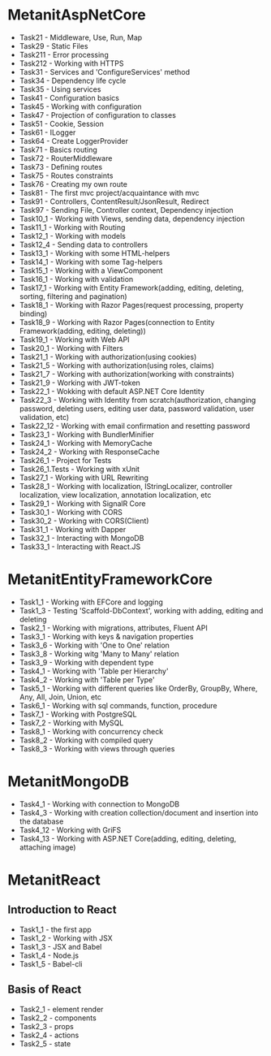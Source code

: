 # MetanitAspNetCore
* Task21 - Middleware, Use, Run, Map
* Task29 - Static Files
* Task211 - Error processing
* Task212 - Working with HTTPS
* Task31 - Services and 'ConfigureServices' method
* Task34 - Dependency life cycle
* Task35 - Using services
* Task41 - Configuration basics
* Task45 - Working with configuration
* Task47 - Projection of configuration to classes
* Task51 - Cookie, Session
* Task61 - ILogger
* Task64 - Create LoggerProvider
* Task71 - Basics routing
* Task72 - RouterMiddleware
* Task73 - Defining routes
* Task75 - Routes constraints
* Task76 - Creating my own route
* Task81 - The first mvc project/acquaintance with mvc
* Task91 - Controllers, ContentResult/JsonResult, Redirect
* Task97 - Sending File, Controller context, Dependency injection
* Task10_1 - Working with Views, sending data, dependency injection
* Task11_1 - Working with Routing
* Task12_1 - Working with models
* Task12_4 - Sending data to controllers
* Task13_1 - Working with some HTML-helpers
* Task14_1 - Working with some Tag-helpers
* Task15_1 - Working with a ViewComponent
* Task16_1 - Working with validation
* Task17_1 - Working with Entity Framework(adding, editing, deleting, sorting, filtering and pagination)
* Task18_1 - Working with Razor Pages(request processing, property binding)
* Task18_9 - Working with Razor Pages(connection to Entity Framework(adding, editing, deleting))
* Task19_1 - Working with Web API
* Task20_1 - Working with Filters
* Task21_1 - Working with authorization(using cookies)
* Task21_5 - Working with authorization(using roles, claims)
* Task21_7 - Working with authorization(working with constraints)
* Task21_9 - Working with JWT-token
* Task22_1 - Wokking with default ASP.NET Core Identity
* Task22_3 - Working with Identity from scratch(authorization, changing password, deleting users, editing user data, password validation, user validation, etc)
* Task22_12 - Working with email confirmation and resetting password
* Task23_1 - Working with BundlerMinifier
* Task24_1 - Working with MemoryCache
* Task24_2 - Working with ResponseCache
* Task26_1 - Project for Tests
* Task26_1.Tests - Working with xUnit
* Task27_1 - Working with URL Rewriting
* Task28_1 - Working with localization, IStringLocalizer, controller localization, view localization, annotation localization, etc
* Task29_1 - Working with SignalR Core
* Task30_1 - Working with CORS
* Task30_2 - Working with CORS(Client)
* Task31_1 - Working with Dapper
* Task32_1 - Interacting with MongoDB
* Task33_1 - Interacting with React.JS

# MetanitEntityFrameworkCore
* Task1_1 - Working with EFCore and logging
* Task1_3 - Testing 'Scaffold-DbContext', working with adding, editing and deleting
* Task2_1 - Working with migrations, attributes, Fluent API
* Task3_1 - Working with keys & navigation properties
* Task3_6 - Working with 'One to One' relation
* Task3_8 - Working witg 'Many to Many' relation
* Task3_9 - Working with dependent type
* Task4_1 - Working with 'Table per Hierarchy'
* Task4_2 - Working with 'Table per Type'
* Task5_1 - Working with different queries like OrderBy, GroupBy, Where, Any, All, Join, Union, etc
* Task6_1 - Working with sql commands, function, procedure
* Task7_1 - Working with PostgreSQL
* Task7_2 - Working with MySQL
* Task8_1 - Working with concurrency check
* Task8_2 - Working with compiled query
* Task8_3 - Working with views through queries

# MetanitMongoDB
* Task4_1 - Working with connection to MongoDB
* Task4_3 - Working with creation collection/document and insertion into the database
* Task4_12 - Working with GriFS
* Task4_13 - Working with ASP.NET Core(adding, editing, deleting, attaching image)

# MetanitReact
## Introduction to React
* Task1_1 - the first app
* Task1_2 - Working with JSX
* Task1_3 - JSX and Babel
* Task1_4 - Node.js
* Task1_5 - Babel-cli
## Basis of React
* Task2_1 - element render
* Task2_2 - components
* Task2_3 - props
* Task2_4 - actions
* Task2_5 - state
